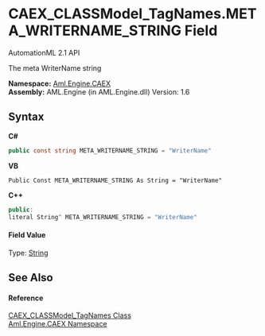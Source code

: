 # CAEX_CLASSModel_TagNames.META_WRITERNAME_STRING Field
AutomationML 2.1 API 

The meta WriterName string

**Namespace:**&nbsp;<a href="N_Aml_Engine_CAEX">Aml.Engine.CAEX</a><br />**Assembly:**&nbsp;AML.Engine (in AML.Engine.dll) Version: 1.6

## Syntax

**C#**<br />
``` C#
public const string META_WRITERNAME_STRING = "WriterName"
```

**VB**<br />
``` VB
Public Const META_WRITERNAME_STRING As String = "WriterName"
```

**C++**<br />
``` C++
public:
literal String^ META_WRITERNAME_STRING = "WriterName"
```


#### Field Value
Type: <a href="https://docs.microsoft.com/dotnet/api/system.string" target="_parent" rel="noopener noreferrer">String</a>

## See Also


#### Reference
<a href="T_Aml_Engine_CAEX_CAEX_CLASSModel_TagNames">CAEX_CLASSModel_TagNames Class</a><br /><a href="N_Aml_Engine_CAEX">Aml.Engine.CAEX Namespace</a><br />